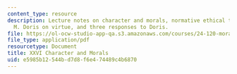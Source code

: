 ```yaml
---
content_type: resource
description: Lecture notes on character and morals, normative ethical theories, John
  M. Doris on virtue, and three responses to Doris.
file: https://ol-ocw-studio-app-qa.s3.amazonaws.com/courses/24-120-moral-psychology-spring-2009/e5985b12544bd7d8f6e474489c4b6870_MIT24_120s09_lec26.pdf
file_type: application/pdf
resourcetype: Document
title: XXVI Character and Morals
uid: e5985b12-544b-d7d8-f6e4-74489c4b6870
---
```

